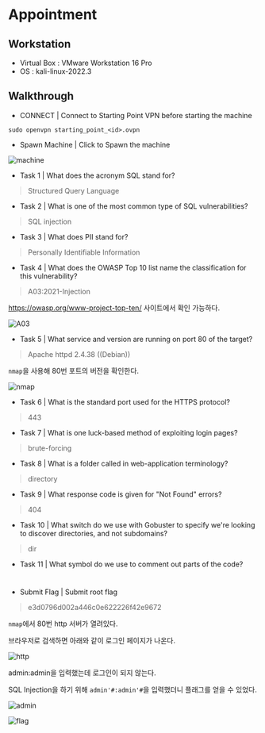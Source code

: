 # Appointment

## Workstation
- Virtual Box : VMware Workstation 16 Pro
- OS : kali-linux-2022.3

## Walkthrough

* CONNECT | Connect to Starting Point VPN before starting the machine

```
sudo openvpn starting_point_<id>.ovpn
```

* Spawn Machine | Click to Spawn the machine 

![machine]()

* Task 1 | What does the acronym SQL stand for?

> Structured Query Language

* Task 2 | What is one of the most common type of SQL vulnerabilities?

> SQL injection

* Task 3 | What does PII stand for?

> Personally Identifiable Information

* Task 4 | What does the OWASP Top 10 list name the classification for this vulnerability?

> A03:2021-Injection

https://owasp.org/www-project-top-ten/ 사이트에서 확인 가능하다.

![A03]()

* Task 5 | What service and version are running on port 80 of the target?

> Apache httpd 2.4.38 ((Debian))

`nmap`을 사용해 80번 포트의 버전을 확인한다.

![nmap]()

* Task 6 | What is the standard port used for the HTTPS protocol?

> 443

* Task 7 | What is one luck-based method of exploiting login pages?

> brute-forcing

* Task 8 | What is a folder called in web-application terminology?

> directory

* Task 9 | What response code is given for "Not Found" errors?

> 404

* Task 10 | What switch do we use with Gobuster to specify we're looking to discover directories, and not subdomains?

> dir

* Task 11 | What symbol do we use to comment out parts of the code?

> #

* Submit Flag | Submit root flag

> e3d0796d002a446c0e622226f42e9672

`nmap`에서 80번 http 서버가 열려있다.

브라우저로 검색하면 아래와 같이 로그인 페이지가 나온다.

![http]()

admin:admin을 입력했는데 로그인이 되지 않는다.

SQL Injection을 하기 위해 `admin'#:admin'#`을 입력했더니 플래그를 얻을 수 있었다.

![admin]()

![flag]()
